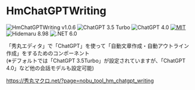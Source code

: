 # HmChatGPTWriting

![HmChatGPTWriting v1.0.6](https://img.shields.io/badge/HmChatGPTWriting-v1.0.6-6479ff.svg)
![ChatGPT 3.5 Turbo](https://img.shields.io/badge/ChatGPT-3.5_Turbo-6479ff.svg)
![ChatGPT 4.0](https://img.shields.io/badge/ChatGPT-4.0-6479ff.svg)
[![MIT](https://img.shields.io/badge/license-MIT-blue.svg?style=flat)](LICENSE)
![Hidemaru 8.98](https://img.shields.io/badge/Hidemaru-v8.98-6479ff.svg)
![.NET 6.0](https://img.shields.io/badge/.NET-6.0-6479ff.svg)

「秀丸エディタ」で「ChatGPT」を使って「自動文章作成・自動アウトライン作成」をするためのコンポーネント  
(※デフォルトでは「ChatGPT 3.5Turbo」が設定されていますが、「ChatGPT 4.0」など他の会話モデルも設定可能)

https://秀丸マクロ.net/?page=nobu_tool_hm_chatgpt_writing
